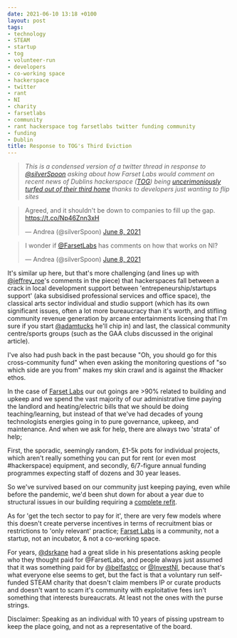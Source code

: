 ```yaml
---
date: 2021-06-10 13:18 +0100
layout: post
tags:
- technology
- STEAM
- startup
- tog
- volunteer-run
- developers
- co-working space
- hackerspace
- twitter
- rant
- NI
- charity
- farsetlabs
- community
- rant hackerspace tog farsetlabs twitter funding community
- funding
- Dublin
title: Response to TOG's Third Eviction
---
```


> _This is a condensed version of a twitter thread in response to [@silverSpoon](https://twitter.com/silverSpoon) asking about how Farset Labs would comment on recent news of Dublins hackerspace ([TOG](https://www.tog.ie/)) being [uncerimoniously turfed out of their third home](https://www.independent.ie/regionals/dublin/southside/life/there-should-be-space-for-community-groups-that-are-more-than-just-gaa-clubs-40502887.html) thanks to developers just wanting to flip sites_

<blockquote class="twitter-tweet"><p lang="en" dir="ltr">Agreed, and it shouldn&#39;t be down to companies to fill up the gap. <a href="https://t.co/Np46Znn3xH">https://t.co/Np46Znn3xH</a></p>&mdash; Andrea (@silverSpoon) <a href="https://twitter.com/silverSpoon/status/1402231908457648134?ref_src=twsrc%5Etfw">June 8, 2021</a></blockquote> <script async src="https://platform.twitter.com/widgets.js" charset="utf-8"></script> 

<blockquote class="twitter-tweet"><p lang="en" dir="ltr">I wonder if <a href="https://twitter.com/FarsetLabs?ref_src=twsrc%5Etfw">@FarsetLabs</a> has comments on how that works on NI?</p>&mdash; Andrea (@silverSpoon) <a href="https://twitter.com/silverSpoon/status/1402232432473088000?ref_src=twsrc%5Etfw">June 8, 2021</a></blockquote> <script async src="https://platform.twitter.com/widgets.js" charset="utf-8"></script> 

It's similar up here, but that's more challenging (and lines up with [@jeffrey_roe](https://www.twitter.com/jeffrey_roe)'s comments in the piece) that hackerspaces fall between a crack in local development support between 'entrepeneurship/startups support' (aka subsidised professional services and office space), the classical arts sector individual and studio support (which has its own significant issues, often a lot more bureaucracy than it's worth, and stifling community revenue generation by arcane entertainments licensing that I'm sure if you start [@adamtucks](https://twitter.com/adamturks) he'll chip in) and last, the classical community centre/sports groups (such as the GAA clubs discussed in the original article).

I've also had push back in the past because "Oh, you should go for this cross-community fund" when even asking the monitoring questions of "so which side are you from" makes my skin crawl and is against the #hacker ethos.

In the case of [Farset Labs](https://www.farsetlabs.org.uk) our out goings are >90% related to building and upkeep and we spend the vast majority of our administrative time paying the landlord and heating/electric bills that we should be doing teaching/learning, but instead of that we've had decades of young technologists energies going in to pure governance, upkeep, and maintenance. And when we ask for help, there are always two 'strata' of help;

First, the sporadic, seemingly random, £1-5k pots for individual projects, which aren't really something you can put for rent (or even most #hackerspace) equipment, and secondly, 6/7-figure annual funding programmes expecting staff of dozens and 30 year leases.

So we've survived based on our community just keeping paying, even while before the pandemic, we'd been shut down for about a year due to structural issues in our building requiring a [complete refit](https://blog.farsetlabs.org.uk/2019/06/farset-labs-v2-expanding-renovating-improving/).

As for 'get the tech sector to pay for it', there are very few models where this doesn't create perverse incentives in terms of recruitment bias or restrictions to 'only relevant' practice; [Farset Labs](https://www.farsetlabs.org.uk) is a community, not a startup, not an incubator, & not a co-working space.
  
For years, [@dsrkane](https://www.twitter.com/dsrkane) had a great slide in his presentations asking people who they thought paid for @FarsetLabs, and people always just assumed that it was something paid for by [@belfastcc](https://twitter.com/belfastcc) or [@InvestNI](https://twitter.com/InvestNI), because that's what everyone else seems to get, but the fact is that a voluntary run self-funded STEAM charity that doesn't claim members IP or curate products and doesn't want to scam it's community with exploitative fees isn't something that interests bureaucrats. At least not the ones with the purse strings.

Disclaimer: Speaking as an individual with 10 years of pissing upstream to keep the place going, and not as a representative of the board.